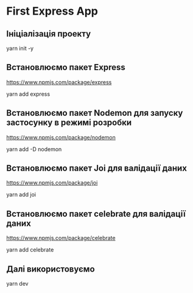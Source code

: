 # First Express App

## Ініціалізація проекту

yarn init -y

## Встановлюємо пакет Express

https://www.npmjs.com/package/express

yarn add express

## Встановлюємо пакет Nodemon для запуску застосунку в режимі розробки

https://www.npmjs.com/package/nodemon

yarn add -D nodemon

## Встановлюємо пакет Joi для валідації даних

https://www.npmjs.com/package/joi

yarn add joi

## Встановлюємо пакет celebrate для валідації даних

https://www.npmjs.com/package/celebrate

yarn add celebrate

## Далі використовуємо

yarn dev
